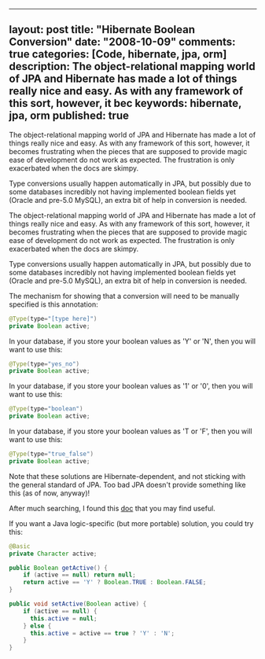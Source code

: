 
---
layout: post
title: "Hibernate Boolean Conversion"
date: "2008-10-09"
comments: true
categories: [Code, hibernate, jpa, orm]
description: The object-relational mapping world of JPA and Hibernate has made a lot of things really nice and easy.  As with any framework of this sort, however, it bec
keywords: hibernate, jpa, orm
published: true
---

The object-relational mapping world of JPA and Hibernate has made a lot of things really nice and easy.  As with any framework of this sort, however, it becomes frustrating when the pieces that are supposed to provide magic ease of development do not work as expected.  The frustration is only exacerbated when the docs are skimpy.

Type conversions usually happen automatically in JPA, but possibly due to some databases incredibly not having implemented boolean fields yet (Oracle and pre-5.0 MySQL), an extra bit of help in conversion is needed.
<!--more-->

The object-relational mapping world of JPA and Hibernate has made a lot of things really nice and easy.  As with any framework of this sort, however, it becomes frustrating when the pieces that are supposed to provide magic ease of development do not work as expected.  The frustration is only exacerbated when the docs are skimpy.

Type conversions usually happen automatically in JPA, but possibly due to some databases incredibly not having implemented boolean fields yet (Oracle and pre-5.0 MySQL), an extra bit of help in conversion is needed.

The mechanism for showing that a conversion will need to be manually specified is this annotation:

```java
@Type(type="[type here]")
private Boolean active;
```

In your database, if you store your boolean values as 'Y' or 'N', then you will want to use this:

```java
@Type(type="yes_no")
private Boolean active;
```

In your database, if you store your boolean values as '1' or '0', then you will want to use this:

```java
@Type(type="boolean")
private Boolean active;
```

In your database, if you store your boolean values as 'T or 'F', then you will want to use this:

```java
@Type(type="true_false")
private Boolean active;
```

Note that these solutions are Hibernate-dependent, and not sticking with the general standard of JPA.  Too bad JPA doesn't provide something like this (as of now, anyway)!

After much searching, I found this <a href="http://www.hibernate.org/hib_docs/reference/en/html/mapping-types.html">doc</a> that you may find useful.

If you want a Java logic-specific (but more portable) solution, you could try this:

```java
@Basic
private Character active;

public Boolean getActive() {
    if (active == null) return null;
    return active == 'Y' ? Boolean.TRUE : Boolean.FALSE;
}

public void setActive(Boolean active) {
    if (active == null) {
      this.active = null;
    } else {
      this.active = active == true ? 'Y' : 'N';
    }
}
```


  
